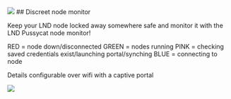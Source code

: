 <img src="https://i.imgur.com/JVv86hR.png">
## Discreet node monitor 


Keep your LND node locked away somewhere safe and monitor it with the LND Pussycat node monitor!


RED = node down/disconnected
GREEN = nodes running
PINK = checking saved credentials exist/launching portal/synching
BLUE = connecting to node 



Details configurable over wifi with a captive portal

<img src="https://i.imgur.com/CIvCVxS.png">
